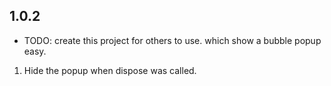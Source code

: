 ## 1.0.2

* TODO: create this project for others to use. which show a bubble popup easy.
1. Hide the popup when dispose was called.
